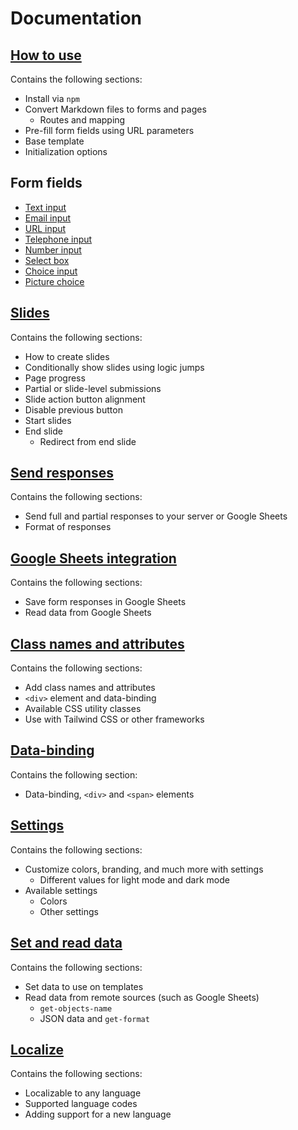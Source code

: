 # Documentation

## [How to use](https://github.com/blocksmd/blocksmd/blob/main/docs/how-to-use.md)

Contains the following sections:

- Install via `npm`
- Convert Markdown files to forms and pages
  - Routes and mapping
- Pre-fill form fields using URL parameters
- Base template
- Initialization options

## Form fields

- [Text input](https://github.com/blocksmd/blocksmd/blob/main/docs/text-input.md)
- [Email input](https://github.com/blocksmd/blocksmd/blob/main/docs/email-input.md)
- [URL input](https://github.com/blocksmd/blocksmd/blob/main/docs/url-input.md)
- [Telephone input](https://github.com/blocksmd/blocksmd/blob/main/docs/tel-input.md)
- [Number input](https://github.com/blocksmd/blocksmd/blob/main/docs/number-input.md)
- [Select box](https://github.com/blocksmd/blocksmd/blob/main/docs/select-box.md)
- [Choice input](https://github.com/blocksmd/blocksmd/blob/main/docs/choice-input.md)
- [Picture choice](https://github.com/blocksmd/blocksmd/blob/main/docs/picture-choice.md)

## [Slides](https://github.com/blocksmd/blocksmd/blob/main/docs/slides.md)

Contains the following sections:

- How to create slides
- Conditionally show slides using logic jumps
- Page progress
- Partial or slide-level submissions
- Slide action button alignment
- Disable previous button
- Start slides
- End slide
  - Redirect from end slide

## [Send responses](https://github.com/blocksmd/blocksmd/blob/main/docs/send-responses.md)

Contains the following sections:

- Send full and partial responses to your server or Google Sheets
- Format of responses

## [Google Sheets integration](https://github.com/blocksmd/blocksmd/blob/main/docs/google-sheets-integration.md)

Contains the following sections:

- Save form responses in Google Sheets
- Read data from Google Sheets

## [Class names and attributes](https://github.com/blocksmd/blocksmd/blob/main/docs/class-names-and-attributes.md)

Contains the following sections:

- Add class names and attributes
- `<div>` element and data-binding
- Available CSS utility classes
- Use with Tailwind CSS or other frameworks

## [Data-binding](https://github.com/blocksmd/blocksmd/blob/main/docs/data-binding.md)

Contains the following section:

- Data-binding, `<div>` and `<span>` elements

## [Settings](https://github.com/blocksmd/blocksmd/blob/main/docs/settings.md)

Contains the following sections:

- Customize colors, branding, and much more with settings
  - Different values for light mode and dark mode
- Available settings
  - Colors
  - Other settings

## [Set and read data](https://github.com/blocksmd/blocksmd/blob/main/docs/set-and-read-data.md)

Contains the following sections:

- Set data to use on templates
- Read data from remote sources (such as Google Sheets)
  - `get-objects-name`
  - JSON data and `get-format`

## [Localize](https://github.com/blocksmd/blocksmd/blob/main/docs/localize.md)

Contains the following sections:

- Localizable to any language
- Supported language codes
- Adding support for a new language
